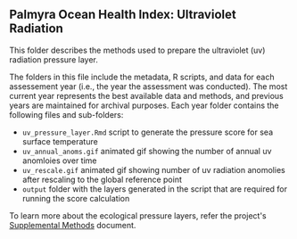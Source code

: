 ## Palmyra Ocean Health Index: Ultraviolet Radiation

This folder describes the methods used to prepare the ultraviolet (uv) radiation pressure layer. 


The folders in this file include the metadata, R scripts, and data for each assessement year (i.e., the year the assessment was conducted). The most current year represents the best available data and methods, and previous years are maintained for archival purposes. Each year folder contains the following files and sub-folders:     

- `uv_pressure_layer.Rmd` script to generate the pressure score for sea surface temperature       
- `uv_annual_anoms.gif` animated gif showing the number of annual uv anomloies over time   
- `uv_rescale.gif` animated gif showing number of uv radiation anomolies after rescaling to the global reference point   
- `output` folder with the layers generated in the script that are required for running the score calculation       

To learn more about the ecological pressure layers, refer the project's [Supplemental Methods](https://ohi-4site.github.io/pal-scores/documents/methods-results/Supplement.html) document.   





